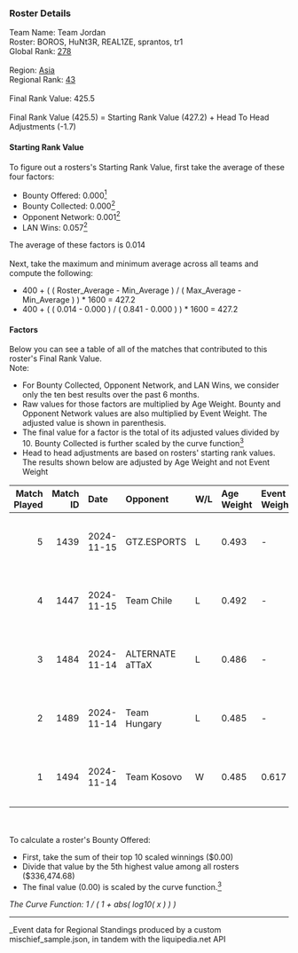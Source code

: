 ### Roster Details<br />
Team Name: Team Jordan<br />
Roster: BOROS, HuNt3R, REAL1ZE, sprantos, tr1<br />
Global Rank: [278](../../standings_global_2025_03_01.md)<br />
<br />
Region: [Asia]( ../../standings_asia_2025_03_01.md)<br />
Regional Rank: [43]( ../../standings_asia_2025_03_01.md)<br />
<br />
Final Rank Value:  425.5<br />
<br />
Final Rank Value (425.5) = Starting Rank Value (427.2) + Head To Head Adjustments (-1.7)<br />

#### Starting Rank Value<br />
To figure out a rosters's Starting Rank Value, first take the average of these four factors:<br />
- Bounty Offered: 0.000[<sup>1</sup>](#table2)
- Bounty Collected: 0.000[<sup>2</sup>](#table1)
- Opponent Network: 0.001[<sup>2</sup>](#table1)
- LAN Wins: 0.057[<sup>2</sup>](#table1)

The average of these factors is 0.014<br />
<br />
Next, take the maximum and minimum average across all teams and compute the following:<br />
- 400 + ( ( Roster_Average - Min_Average ) / ( Max_Average - Min_Average ) ) * 1600 = 427.2
- 400 + ( ( 0.014 - 0.000 ) / ( 0.841 - 0.000 ) ) * 1600 = 427.2


#### Factors<br />
Below you can see a table of all of the matches that contributed to this roster's Final Rank Value.<br />
Note:<br />

- For Bounty Collected, Opponent Network, and LAN Wins, we consider only the ten best results over the past 6 months.
- Raw values for those factors are multiplied by Age Weight. Bounty and Opponent Network values are also multiplied by Event Weight. The adjusted value is shown in parenthesis.
- The final value for a factor is the total of its adjusted values divided by 10. Bounty Collected is further scaled by the curve function[<sup>3</sup>](#curveFunction)
- Head to head adjustments are based on rosters' starting rank values. The results shown below are adjusted by Age Weight and not Event Weight
<span id="table1"></span><br />


| Match Played | Match ID | Date       | Opponent        | W/L | Age Weight | Event Weight | Bounty Collected | Opponent Network | LAN Wins  | H2H Adj. | Roster                                |
| -: | -: | :- | :- | :- | :- | :- | :- | :- | :- | -: | :- |
|            5 |     1439 | 2024-11-15 | GTZ.ESPORTS     | L   | 0.493      | -            | -                | -                | -         |    -0.31 | BOROS, HuNt3R, REAL1ZE, sprantos, tr1 |
|            4 |     1447 | 2024-11-15 | Team Chile      | L   | 0.492      | -            | -                | -                | -         |    -7.28 | BOROS, HuNt3R, REAL1ZE, sprantos, tr1 |
|            3 |     1484 | 2024-11-14 | ALTERNATE aTTaX | L   | 0.486      | -            | -                | -                | -         |    -1.18 | BOROS, HuNt3R, REAL1ZE, sprantos, tr1 |
|            2 |     1489 | 2024-11-14 | Team Hungary    | L   | 0.485      | -            | -                | -                | -         |    -2.35 | BOROS, HuNt3R, REAL1ZE, sprantos, tr1 |
|            1 |     1494 | 2024-11-14 | Team Kosovo     | W   | 0.485      | 0.617        | 0.000 (0.000)    | 0.022 (0.007)    | 1 (0.485) |     9.37 | BOROS, HuNt3R, REAL1ZE, sprantos, tr1 |

<br />
<span id="table2"></span><br />
To calculate a roster's Bounty Offered:<br />

- First, take the sum of their top 10 scaled winnings ($0.00)
- Divide that value by the 5th highest value among all rosters ($336,474.68)
- The final value (0.00) is scaled by the curve function.[<sup>3</sup>](#curveFunction)

<span id="curveFunction"></span>_The Curve Function: 1 / ( 1 + abs( log10( x ) ) )_<br />

---
_Event data for Regional Standings produced by a custom mischief_sample.json, in tandem with the liquipedia.net API<br />
